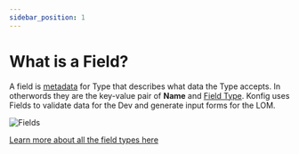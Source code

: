 ```yaml
---
sidebar_position: 1
---
```


# What is a Field?

A field is [metadata](https://en.wikipedia.org/wiki/Metadata) for Type that
describes what data the Type accepts. In otherwords they are the key-value pair of
**Name** and [Field Type](/category/field-types). Konfig uses Fields to validate data for the Dev and generate input forms for the LOM.

![Fields](/img/fields.png)

[Learn more about all the field types here](/category/field-types)
